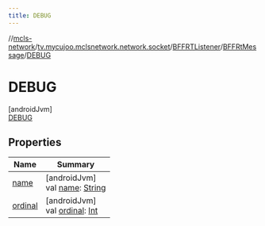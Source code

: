 ```yaml
---
title: DEBUG
---
```

//[mcls-network](../../../../../index.html)/[tv.mycujoo.mclsnetwork.network.socket](../../../index.html)/[BFFRTListener](../../index.html)/[BFFRtMessage](../index.html)/[DEBUG](index.html)



# DEBUG



[androidJvm]\
[DEBUG](index.html)



## Properties


| Name | Summary |
|---|---|
| [name](index.html#-372974862%2FProperties%2F-506170386) | [androidJvm]<br>val [name](index.html#-372974862%2FProperties%2F-506170386): [String](https://kotlinlang.org/api/latest/jvm/stdlib/kotlin/-string/index.html) |
| [ordinal](index.html#-739389684%2FProperties%2F-506170386) | [androidJvm]<br>val [ordinal](index.html#-739389684%2FProperties%2F-506170386): [Int](https://kotlinlang.org/api/latest/jvm/stdlib/kotlin/-int/index.html) |

